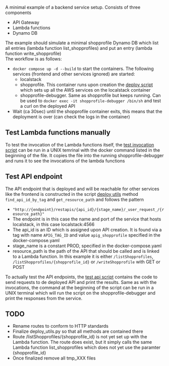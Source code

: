 A minimal example of a backend service setup. Consists of three components
- API Gateway
- Lambda functions
- Dynamo DB

The example should simulate a minimal shopprofile Dynamo DB which list all entries (lambda function list_shopprofiles) and put an entry (lambda function write_shopprofile)  
The workflow is as follows:
- `docker compose up -d --build` to start the containers. The following services (frontend and other services ignored) are started:
    - localstack
    - shopprofile. This container runs upon creation the [deploy script](deploy.py) which sets up all the AWS services on the localstack container
    - shopprofile-debugger. Same as shopprofile but keeps running. Can be used to `docker exec -it shopprofile-debugger /bin/sh` and test a curl on the deployed API
- Wait (ca 30sec) until the shopprofile container exits, this means that the deployment is over (can check the logs in the container)

## Test Lambda functions manually
To test the invocation of the Lambda functions itself, the [test invocation script](test/test_lambda_invoke.py) can be run in a UNIX temrinal with the docker command listed in the beginning of the file. It copies the file into the running shopprofile-debugger and runs it to see the invocations of the lambda functions

## Test API endpoint
The API endpoint that is deployed and will be reachable for other services like the frontend is constructed in the script [deploy utils](deploy_utils.py) method `find_api_id_by_tag` and `get_resource_path` and follows the pattern
- `"http://{endpoint}/restapis/{api_id}/{stage_name}/_user_request_/{resource_path}"`
- The endpoint is in this case the name and port of the service that hosts localstack, in this case localstack:4566
- The api_id is an ID which is assigned upon API creation. It is found via a tag with name `APIG_TAG_ID` and  value `apig_shopprofile` specified in the docker-compose.yaml
- stage_name is a constant PROD, specified in the docker-compose.yaml
- resource_path is the path of the API that should be called and is linked to a Lambda function. In this example it is either `/listShopprofiles`, `/listShopprofiles/{shopprofile_id}` or `/writeShopprofile` with GET or POST

To actually test the API endpoints, the [test api script](test/test_apig.py) contains the code to send requests to de deployed API and print the results. Same as with the invocations, the command at the beginning of the script can be run in a UNIX terminal which will run the script on the shopprofile-debugger and print the responses from the service.


## TODO
- Rename routes to conform to HTTP standards
- Finalize deploy_utils.py so that all methods are contained there
- Route /listShopprofiles/{shopprofile_id} is not yet set up with the Lambda function. The route does exist, but it simply calls the same Lambda function list_shopprofiles which does not yet use the paramter {shopprofile_id}
- Once finalized remove all tmp_XXX files